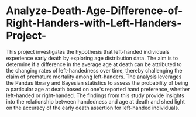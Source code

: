# Analyze-Death-Age-Difference-of-Right-Handers-with-Left-Handers-Project-

This project investigates the hypothesis that left-handed individuals experience
early death by exploring age distribution data. The aim is to determine if a
difference in the average age at death can be attributed to the changing rates of
left-handedness over time, thereby challenging the claim of premature mortality
among left-handers. The analysis leverages the Pandas library and Bayesian
statistics to assess the probability of being a particular age at death based on one's
reported hand preference, whether left-handed or right-handed. The findings from
this study provide insights into the relationship between handedness and age at
death and shed light on the accuracy of the early death assertion for left-handed
individuals.
